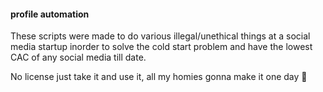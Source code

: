 #### profile automation

These scripts were made to do various illegal/unethical things at a social media startup inorder to solve the cold start problem and have the lowest CAC of any social media till date.

No license just take it and use it, all my homies gonna make it one day 🙏